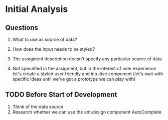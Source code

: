 
# Initial Analysis

## Questions

1. What to use as source of data?
2. How does the input needs to be styled?

1. The assigment description doesn't specify any particular source of data
2. Not specefied in the assigment, but in the interest of user experience let's create a styled user friendly and intuitive component (let's wait with specific ideas until we've got a prototype we can play with)

## TODO Before Start of Development

1. Think of the data source
2. Research whether we can use the ant.design component AutoComplete
